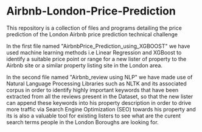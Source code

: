# Airbnb-London-Price-Prediction
This repository is a collection of files and programs detailing the price prediction of the London Airbnb price prediction technical challenge

In the first file named "AirbnbPrice_Prediction_using_XGBOOST" we have used machine learning methods i.e Linear Regression and XGBoost to identify a suitable price point or range for a new lister of property to the Airbnb site or a similar property listing site in the London area.

In the second file named "Airbnb_review using NLP" we have made use of Natural Language Processing Libraries such as NLTK and its associated corpus in order to identify highly important keywords that have been extracted from all the reviews present in the Dataset, so that the new lister can append these keywords into his property description in order to drive more traffic via Search Engine Optimization (SEO) towards his property and its is also a valuable tool for existing listers to see what are the curent search terms people in the London Boroughs are looking for.
